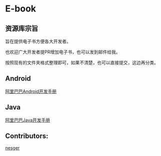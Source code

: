 # E-book

## 资源库宗旨  
旨在提供电子书方便各大开发者。  

也欢迎广大开发者提PR增加电子书，也可以发到邮件给我。    

按照现有的文件夹格式整理即可，如果不清楚，也可以直接提交，这边再分类。

## Android
[阿里巴巴Android开发手册](./Android/阿里巴巴Android开发手册/Android1_0_0.pdf)


## Java
[阿里巴巴Java开发手册](./Java/阿里巴巴Java开发手册/Java_1512024443940.pdf)


## Contributors:

[nesger](https://github.com/nesger)
